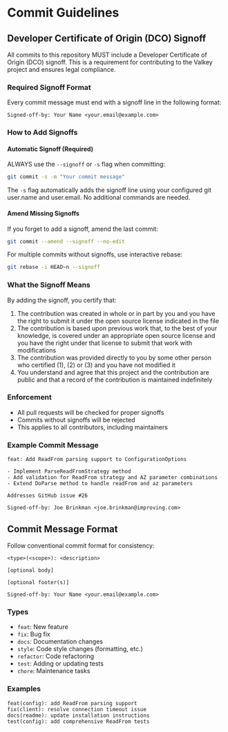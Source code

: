 # Commit Guidelines

## Developer Certificate of Origin (DCO) Signoff

All commits to this repository MUST include a Developer Certificate of Origin (DCO) signoff. This is a requirement for contributing to the Valkey project and ensures legal compliance.

### Required Signoff Format

Every commit message must end with a signoff line in the following format:

```
Signed-off-by: Your Name <your.email@example.com>
```

### How to Add Signoffs

#### Automatic Signoff (Required)

ALWAYS use the `--signoff` or `-s` flag when committing:

```bash
git commit -s -m "Your commit message"
```

The `-s` flag automatically adds the signoff line using your configured git user.name and user.email. No additional commands are needed.

#### Amend Missing Signoffs

If you forget to add a signoff, amend the last commit:

```bash
git commit --amend --signoff --no-edit
```

For multiple commits without signoffs, use interactive rebase:

```bash
git rebase -i HEAD~n --signoff
```

### What the Signoff Means

By adding the signoff, you certify that:

1. The contribution was created in whole or in part by you and you have the right to submit it under the open source license indicated in the file
2. The contribution is based upon previous work that, to the best of your knowledge, is covered under an appropriate open source license and you have the right under that license to submit that work with modifications
3. The contribution was provided directly to you by some other person who certified (1), (2) or (3) and you have not modified it
4. You understand and agree that this project and the contribution are public and that a record of the contribution is maintained indefinitely

### Enforcement

- All pull requests will be checked for proper signoffs
- Commits without signoffs will be rejected
- This applies to all contributors, including maintainers

### Example Commit Message

```
feat: Add ReadFrom parsing support to ConfigurationOptions

- Implement ParseReadFromStrategy method
- Add validation for ReadFrom strategy and AZ parameter combinations
- Extend DoParse method to handle readFrom and az parameters

Addresses GitHub issue #26

Signed-off-by: Joe Brinkman <joe.brinkman@improving.com>
```

## Commit Message Format

Follow conventional commit format for consistency:

```
<type>(<scope>): <description>

[optional body]

[optional footer(s)]

Signed-off-by: Your Name <your.email@example.com>
```

### Types

- `feat`: New feature
- `fix`: Bug fix
- `docs`: Documentation changes
- `style`: Code style changes (formatting, etc.)
- `refactor`: Code refactoring
- `test`: Adding or updating tests
- `chore`: Maintenance tasks

### Examples

```
feat(config): add ReadFrom parsing support
fix(client): resolve connection timeout issue
docs(readme): update installation instructions
test(config): add comprehensive ReadFrom tests
```
